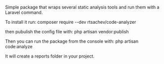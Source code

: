 Simple package that wraps several static analysis tools and run them with a Laravel command.

To install it run:
composer require --dev rtsachev/code-analyzer

then pubulish the config file with:
php artisan vendor:publish

Then you can run the package from the console with:
php artisan code:analyze

It will create a reports folder in your project.